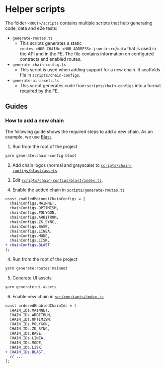 # Helper scripts

The folder `<ROOT>/scripts` contains multiple scripts that help generating code, data and e2e tests:

- `generate-routes.ts`
  - This scripts generates a static `routes_<HUB_CHAIN>_<HUB_ADDRESS>.json` in `src/data` that is used in the API and in the FE. The file contains information on configured contracts and enabled routes.
- `generate-chain-config.ts`
  - This script is used when adding support for a new chain. It scaffolds file in `scripts/chain-configs`.
- `generate-ui-assets.ts`
  - This script generates code from `scripts/chain-configs` into a format required by the FE.

## Guides

### How to add a new chain

The following guide shows the required steps to add a new chain. As an example, we use [Blast]().

1. Run from the root of the project

```bash
yarn generate:chain-config blast
```

2. Add chain logos (normal and grayscale) to [`scripts/chain-configs/blast/assets`](./chain-configs/blast/assets).

3. Edit [`scripts/chain-configs/blast/index.ts`](./chain-configs/blast/index.ts).

4. Enable the added chain in [`scripts/generate-routes.ts`](./generate-routes.ts)

```diff
const enabledMainnetChainConfigs = [
  chainConfigs.MAINNET,
  chainConfigs.OPTIMISM,
  chainConfigs.POLYGON,
  chainConfigs.ARBITRUM,
  chainConfigs.ZK_SYNC,
  chainConfigs.BASE,
  chainConfigs.LINEA,
  chainConfigs.MODE,
  chainConfigs.LISK,
+ chainConfigs.BLAST
];
```

4. Run from the root of the project

```bash
yarn generate:routes:mainnet
```

5. Generate UI assets

```bash
yarn generate:ui-assets
```

6. Enable new chain in [`src/constants/index.ts`](../src/constants/chains/index.ts)

```diff
const orderedEnabledChainIds = [
  CHAIN_IDs.MAINNET,
  CHAIN_IDs.ARBITRUM,
  CHAIN_IDs.OPTIMISM,
  CHAIN_IDs.POLYGON,
  CHAIN_IDs.ZK_SYNC,
  CHAIN_IDs.BASE,
  CHAIN_IDs.LINEA,
  CHAIN_IDs.MODE,
  CHAIN_IDs.LISK,
+ CHAIN_IDs.BLAST,
  // ...
];
```
